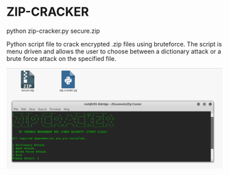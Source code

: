 # ZIP-CRACKER

python zip-cracker.py secure.zip

Python script file to crack encrypted .zip files using bruteforce. The script is menu driven and allows the user to choose between a dictionary attack or a brute force attack on the specified file.

![Screenshot](picture0.png) 
